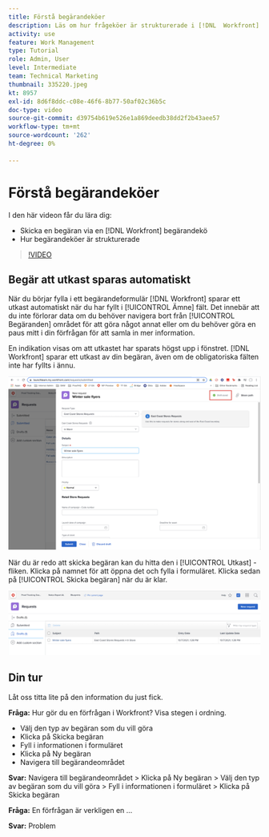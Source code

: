 ```yaml
---
title: Förstå begärandeköer
description: Läs om hur frågeköer är strukturerade i [!DNL  Workfront] och hur man skickar in en begäran.
activity: use
feature: Work Management
type: Tutorial
role: Admin, User
level: Intermediate
team: Technical Marketing
thumbnail: 335220.jpeg
kt: 8957
exl-id: 8d6f8ddc-c08e-46f6-8b77-50af02c36b5c
doc-type: video
source-git-commit: d39754b619e526e1a869deedb38dd2f2b43aee57
workflow-type: tm+mt
source-wordcount: '262'
ht-degree: 0%

---
```


# Förstå begärandeköer

I den här videon får du lära dig:

* Skicka en begäran via en [!DNL  Workfront] begärandekö
* Hur begärandeköer är strukturerade

>[!VIDEO](https://video.tv.adobe.com/v/335220/?quality=12)

## Begär att utkast sparas automatiskt

När du börjar fylla i ett begärandeformulär [!DNL Workfront] sparar ett utkast automatiskt när du har fyllt i [!UICONTROL Ämne] fält. Det innebär att du inte förlorar data om du behöver navigera bort från [!UICONTROL Begäranden] området för att göra något annat eller om du behöver göra en paus mitt i din förfrågan för att samla in mer information.

En indikation visas om att utkastet har sparats högst upp i fönstret. [!DNL Workfront] sparar ett utkast av din begäran, även om de obligatoriska fälten inte har fyllts i ännu.

![bild av en begäran som skapar ett utkast](assets/queue-mgt-make-a-request-draft-1.png)

När du är redo att skicka begäran kan du hitta den i [!UICONTROL Utkast] -fliken. Klicka på namnet för att öppna det och fylla i formuläret. Klicka sedan på [!UICONTROL Skicka begäran] när du är klar.

![bild på återkallande av ett begärandeutkast](assets/queue-mgt-make-a-request-draft-2.png)

## Din tur

Låt oss titta lite på den information du just fick.

**Fråga:** Hur gör du en förfrågan i Workfront? Visa stegen i ordning.

* Välj den typ av begäran som du vill göra
* Klicka på Skicka begäran
* Fyll i informationen i formuläret
* Klicka på Ny begäran
* Navigera till begärandeområdet


**Svar:** Navigera till begärandeområdet > Klicka på Ny begäran > Välj den typ av begäran som du vill göra > Fyll i informationen i formuläret > Klicka på Skicka begäran

**Fråga:** En förfrågan är verkligen en ...

**Svar:** Problem

<!---
You can also access request drafts from the [!UICONTROL Select a Request Type] menu at the top of the window. Select an option from the [!UICONTROL Recent Drafts] section, or start a new request by picking a queue from the [!UICONTROL New Requests] section. Fill everything out like normal, then submit the request.

<!---
image
--->

<!---
Let's take a minute to review the information you were just presented.

How do you make a request in Workfront? List the steps in order.
Choose the request type you need to make
Click Submit request
Fill out the information on the form
Click "New Request"
Navigate to the request area

Answer: Navigate to the request area>Click New Request>Choose the request type you need to make>Fill out the information on the form>Click Submit request

A request is really an......

Answer: Issue
--->

